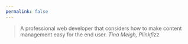 ```yaml
---
permalink: false
---
```

> A professional web developer that considers how to make content management easy for the end user.
<cite class="vcard fn"><span class="fn author">Tina Meigh</span>, <span class="org">Plinkfizz</span></cite>
